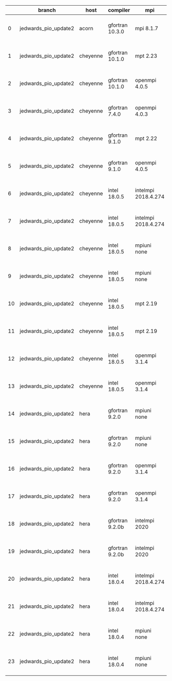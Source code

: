 |    | branch               | host     | compiler        | mpi                 | netcdf      | o_g   | os     | build   | u_pass   | u_fail   | s_pass   | s_fail   | e_pass   | e_fail   | nuopc_pass   | nuopc_fail   | artifacts_hash                                                                                                                                                              | modified                  |
|----|----------------------|----------|-----------------|---------------------|-------------|-------|--------|---------|----------|----------|----------|----------|----------|----------|--------------|--------------|-----------------------------------------------------------------------------------------------------------------------------------------------------------------------------|---------------------------|
|  0 | jedwards_pio_update2 | acorn    | gfortran 10.3.0 | mpi 8.1.7           | 4.7.4 4.5.3 | O     | Unicos | pass    | pending  | pending  | pending  | pending  | pending  | pending  | pending      | pending      | [artifacts](https://github.com/esmf-org/esmf-test-artifacts/tree/e29edf6f963eb057b7cbd8c21cda42debf0126d5/jedwards_pio_update2/acorn/gfortran/10.3.0/O/mpi/8.1.7)           | 2022-03-18 01:29:32 +0000 |
|  1 | jedwards_pio_update2 | cheyenne | gfortran 10.1.0 | mpt 2.23            | 4.7.4 4.5.3 | O     | Linux  | pass    | 13647    | 0        | 49       | 0        | 80       | 0        | 50           | 0            | [artifacts](https://github.com/esmf-org/esmf-test-artifacts/tree/11cc7556b74448eed5d1b26e9317c94aee347a86/jedwards_pio_update2/cheyenne/gfortran/10.1.0/O/mpt/2.23)         | 2022-03-17 18:36:08 -0600 |
|  2 | jedwards_pio_update2 | cheyenne | gfortran 10.1.0 | openmpi 4.0.5       | 4.7.4 4.5.3 | O     | Linux  | pass    | 13647    | 0        | 49       | 0        | 80       | 0        | 50           | 0            | [artifacts](https://github.com/esmf-org/esmf-test-artifacts/tree/8cc17b4514c1ec7de0442b7512e0493271977ad2/jedwards_pio_update2/cheyenne/gfortran/10.1.0/O/openmpi/4.0.5)    | 2022-03-17 18:41:51 -0600 |
|  3 | jedwards_pio_update2 | cheyenne | gfortran 7.4.0  | openmpi 4.0.3       | 4.7.3 4.5.2 | O     | Linux  | pass    | 13647    | 0        | 49       | 0        | 80       | 0        | 50           | 0            | [artifacts](https://github.com/esmf-org/esmf-test-artifacts/tree/89630314230c4b64a85736787e5d6a9164f2e550/jedwards_pio_update2/cheyenne/gfortran/7.4.0/O/openmpi/4.0.3)     | 2022-03-17 18:37:24 -0600 |
|  4 | jedwards_pio_update2 | cheyenne | gfortran 9.1.0  | mpt 2.22            | 4.7.3 4.5.2 | O     | Linux  | pass    | 13647    | 0        | 49       | 0        | 80       | 0        | 50           | 0            | [artifacts](https://github.com/esmf-org/esmf-test-artifacts/tree/d94e3ee34ec04b9da603e38b05742046ac9c57fa/jedwards_pio_update2/cheyenne/gfortran/9.1.0/O/mpt/2.22)          | 2022-03-17 18:34:48 -0600 |
|  5 | jedwards_pio_update2 | cheyenne | gfortran 9.1.0  | openmpi 4.0.5       | 4.7.3 4.5.2 | O     | Linux  | pass    | 13647    | 0        | 49       | 0        | 80       | 0        | 50           | 0            | [artifacts](https://github.com/esmf-org/esmf-test-artifacts/tree/ce1cab617024e61a1cc57735f8c62f28d860d63c/jedwards_pio_update2/cheyenne/gfortran/9.1.0/O/openmpi/4.0.5)     | 2022-03-17 18:39:41 -0600 |
|  6 | jedwards_pio_update2 | cheyenne | intel 18.0.5    | intelmpi 2018.4.274 | 4.6.3 4.4.4 | O     | Linux  | pass    | pending  | pending  | pending  | pending  | pending  | pending  | pending      | pending      | [artifacts](https://github.com/esmf-org/esmf-test-artifacts/tree/3ce4672d44763b4d60b6ae40b8da47d149f1a628/jedwards_pio_update2/cheyenne/intel/18.0.5/O/intelmpi/2018.4.274) | 2022-03-17 18:44:59 -0600 |
|  7 | jedwards_pio_update2 | cheyenne | intel 18.0.5    | intelmpi 2018.4.274 | 4.6.3 4.4.4 | g     | Linux  | pass    | pending  | pending  | pending  | pending  | pending  | pending  | pending      | pending      | [artifacts](https://github.com/esmf-org/esmf-test-artifacts/tree/ad2d967e272af6e0ed035005ec7a9c9162b69567/jedwards_pio_update2/cheyenne/intel/18.0.5/g/intelmpi/2018.4.274) | 2022-03-17 18:48:28 -0600 |
|  8 | jedwards_pio_update2 | cheyenne | intel 18.0.5    | mpiuni none         | 4.8.1 4.5.3 | O     | Linux  | pass    | pending  | pending  | pending  | pending  | pending  | pending  | pending      | pending      | [artifacts](https://github.com/esmf-org/esmf-test-artifacts/tree/11cc7556b74448eed5d1b26e9317c94aee347a86/jedwards_pio_update2/cheyenne/intel/18.0.5/O/mpiuni/none)         | 2022-03-17 18:36:08 -0600 |
|  9 | jedwards_pio_update2 | cheyenne | intel 18.0.5    | mpiuni none         | 4.8.1 4.5.3 | g     | Linux  | pass    | pending  | pending  | pending  | pending  | pending  | pending  | pending      | pending      | [artifacts](https://github.com/esmf-org/esmf-test-artifacts/tree/d28db87cb308a252951a9c21c06ecaea38762075/jedwards_pio_update2/cheyenne/intel/18.0.5/g/mpiuni/none)         | 2022-03-17 18:36:49 -0600 |
| 10 | jedwards_pio_update2 | cheyenne | intel 18.0.5    | mpt 2.19            | 4.6.3 4.4.4 | O     | Linux  | pass    | pending  | pending  | pending  | pending  | pending  | pending  | pending      | pending      | [artifacts](https://github.com/esmf-org/esmf-test-artifacts/tree/5f32e30f1ad29c223c9cd38466b73422cc7ff325/jedwards_pio_update2/cheyenne/intel/18.0.5/O/mpt/2.19)            | 2022-03-17 18:46:29 -0600 |
| 11 | jedwards_pio_update2 | cheyenne | intel 18.0.5    | mpt 2.19            | 4.6.3 4.4.4 | g     | Linux  | pass    | pending  | pending  | pending  | pending  | pending  | pending  | pending      | pending      | [artifacts](https://github.com/esmf-org/esmf-test-artifacts/tree/a4060be3cc5ff2f0f3892de169b90454103a68ed/jedwards_pio_update2/cheyenne/intel/18.0.5/g/mpt/2.19)            | 2022-03-17 18:48:08 -0600 |
| 12 | jedwards_pio_update2 | cheyenne | intel 18.0.5    | openmpi 3.1.4       | 4.6.3 4.4.4 | O     | Linux  | pass    | pending  | pending  | pending  | pending  | pending  | pending  | pending      | pending      | [artifacts](https://github.com/esmf-org/esmf-test-artifacts/tree/bc4e56ef82e4cf0b2dd7c06d62d37bb51ff5c42b/jedwards_pio_update2/cheyenne/intel/18.0.5/O/openmpi/3.1.4)       | 2022-03-17 18:42:38 -0600 |
| 13 | jedwards_pio_update2 | cheyenne | intel 18.0.5    | openmpi 3.1.4       | 4.6.3 4.4.4 | g     | Linux  | pass    | pending  | pending  | pending  | pending  | pending  | pending  | pending      | pending      | [artifacts](https://github.com/esmf-org/esmf-test-artifacts/tree/29dfc7eb56b480ce75679600f2398206ca8a9860/jedwards_pio_update2/cheyenne/intel/18.0.5/g/openmpi/3.1.4)       | 2022-03-17 18:43:58 -0600 |
| 14 | jedwards_pio_update2 | hera     | gfortran 9.2.0  | mpiuni none         | N/A N/A     | O     | Linux  | fail    | fail     | fail     | fail     | fail     | fail     | fail     | 0            | 50           | [artifacts](https://github.com/esmf-org/esmf-test-artifacts/tree/34b7d44a9a9e8094c4ab2ce3e408a0dd8580c1d2/jedwards_pio_update2/hera/gfortran/9.2.0/O/mpiuni/none)           | 2022-03-18 00:15:03 +0000 |
| 15 | jedwards_pio_update2 | hera     | gfortran 9.2.0  | mpiuni none         | N/A N/A     | g     | Linux  | fail    | fail     | fail     | fail     | fail     | fail     | fail     | 0            | 50           | [artifacts](https://github.com/esmf-org/esmf-test-artifacts/tree/9cb44bd4c4be7fb32f238d3e6e8042de34ddf21a/jedwards_pio_update2/hera/gfortran/9.2.0/g/mpiuni/none)           | 2022-03-18 00:27:41 +0000 |
| 16 | jedwards_pio_update2 | hera     | gfortran 9.2.0  | openmpi 3.1.4       | N/A N/A     | O     | Linux  | fail    | fail     | fail     | fail     | fail     | fail     | fail     | 0            | 50           | [artifacts](https://github.com/esmf-org/esmf-test-artifacts/tree/18c64ea9adeb84c4300e2f2f41b429e935966aca/jedwards_pio_update2/hera/gfortran/9.2.0/O/openmpi/3.1.4)         | 2022-03-18 00:17:06 +0000 |
| 17 | jedwards_pio_update2 | hera     | gfortran 9.2.0  | openmpi 3.1.4       | N/A N/A     | g     | Linux  | fail    | fail     | fail     | fail     | fail     | fail     | fail     | 0            | 50           | [artifacts](https://github.com/esmf-org/esmf-test-artifacts/tree/e80b79bbc14f6499b92b2bec980c3bf4068ca844/jedwards_pio_update2/hera/gfortran/9.2.0/g/openmpi/3.1.4)         | 2022-03-18 00:30:12 +0000 |
| 18 | jedwards_pio_update2 | hera     | gfortran 9.2.0b | intelmpi 2020       | N/A N/A     | O     | Linux  | pass    | 0        | 8769     | 0        | 49       | 0        | 80       | 0            | 50           | [artifacts](https://github.com/esmf-org/esmf-test-artifacts/tree/098172a9a054cb2fef9e688d668c0697909412fa/jedwards_pio_update2/hera/gfortran/9.2.0b/O/intelmpi/2020)        | 2022-03-18 00:49:22 +0000 |
| 19 | jedwards_pio_update2 | hera     | gfortran 9.2.0b | intelmpi 2020       | N/A N/A     | g     | Linux  | pass    | 0        | 8769     | 0        | 49       | 0        | 80       | 0            | 50           | [artifacts](https://github.com/esmf-org/esmf-test-artifacts/tree/4def48fdc845d3e748d4ff9a9937f9826545c016/jedwards_pio_update2/hera/gfortran/9.2.0b/g/intelmpi/2020)        | 2022-03-18 01:01:26 +0000 |
| 20 | jedwards_pio_update2 | hera     | intel 18.0.4    | intelmpi 2018.4.274 | 4.7.4 4.5.3 | O     | Linux  | pass    | 13647    | 0        | 49       | 0        | 80       | 0        | 50           | 0            | [artifacts](https://github.com/esmf-org/esmf-test-artifacts/tree/f0e01701cf74b26d271d4ef5099505ab0844d777/jedwards_pio_update2/hera/intel/18.0.4/O/intelmpi/2018.4.274)     | 2022-03-18 01:23:39 +0000 |
| 21 | jedwards_pio_update2 | hera     | intel 18.0.4    | intelmpi 2018.4.274 | 4.7.4 4.5.3 | g     | Linux  | pass    | 13647    | 0        | 49       | 0        | 80       | 0        | 50           | 0            | [artifacts](https://github.com/esmf-org/esmf-test-artifacts/tree/024bdad146e87f9497575e9ba3a17befdbe5fd45/jedwards_pio_update2/hera/intel/18.0.4/g/intelmpi/2018.4.274)     | 2022-03-17 23:50:07 +0000 |
| 22 | jedwards_pio_update2 | hera     | intel 18.0.4    | mpiuni none         | N/A N/A     | O     | Linux  | fail    | fail     | fail     | fail     | fail     | fail     | fail     | 0            | 50           | [artifacts](https://github.com/esmf-org/esmf-test-artifacts/tree/eeb5f727d10be1c8d53191dca381dfe8d5beee61/jedwards_pio_update2/hera/intel/18.0.4/O/mpiuni/none)             | 2022-03-18 00:13:00 +0000 |
| 23 | jedwards_pio_update2 | hera     | intel 18.0.4    | mpiuni none         | N/A N/A     | g     | Linux  | fail    | fail     | fail     | fail     | fail     | fail     | fail     | 0            | 50           | [artifacts](https://github.com/esmf-org/esmf-test-artifacts/tree/0f4fea67d53317a489638bfe01150ab4c16cc030/jedwards_pio_update2/hera/intel/18.0.4/g/mpiuni/none)             | 2022-03-18 00:25:42 +0000 |